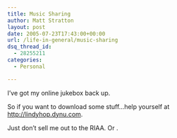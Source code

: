 ```yaml
---
title: Music Sharing
author: Matt Stratton
layout: post
date: 2005-07-23T17:43:00+00:00
url: /life-in-general/music-sharing
dsq_thread_id:
  - 28255211
categories:
  - Personal

---
```

I&#8217;ve got my online jukebox back up.

So if you want to download some stuff&#8230;help yourself at http://lindyhop.dynu.com.

Just don&#8217;t sell me out to the RIAA. Or .